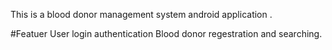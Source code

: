 This is a blood donor management system android application .

#Featuer
User login authentication
Blood donor regestration and searching.